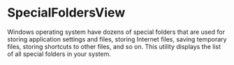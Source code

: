 SpecialFoldersView
==================

Windows operating system have dozens of special folders that are used for storing application settings and files, storing Internet files, saving temporary files, storing shortcuts to other files, and so on. 
This utility displays the list of all special folders in your system.

